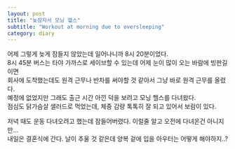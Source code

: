 ```yaml
---
layout: post
title: "늦잠자서 모닝 헬스"
subtitle: "Workout at morning due to oversleeping"
category: diary
---
```


어제 그렇게 늦게 잠들지 않았는데 일어나니까 8시 20분이었다.<br>
8시 45분 버스는 타야 가까스로 세이브할 수 있는데 어제 눈이 많이 오는 바람에 빙판길이면<br>
회사에 도착했는데도 원격 근무나 반차를 써야할 것 같아서 그냥 바로 원격 근무를 올렸다.<br>
예정에 없었지만 그래도 출근 시간 아낀 덕을 보려고 모닝 헬스를 다녀왔다.<br>
점심도 닭가슴살 샐러드로 먹었는데, 체중 감량 톡톡히 잘 되고 있어서 보람이 있다.<br>

저녁 때도 운동 다녀오려고 했는데 잠들어버렸다. 이럴줄 알고 오전에 다녀온건 아니지만...<br>
내일은 결혼식에 간다. 날이 추울 것 같은데 양복 겉에 입을 아우터는 어떻게 해야하지..?